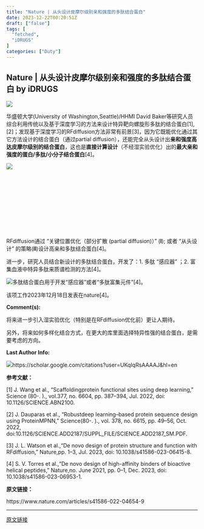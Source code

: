 ```yaml
---
title: "Nature | 从头设计皮摩尔级别亲和强度的多肽结合蛋白"
date: 2023-12-22T00:20:51Z
draft: ["false"]
tags: [
  "fetched",
  "iDRUGS"
]
categories: ["Duty"]
---
```

Nature | 从头设计皮摩尔级别亲和强度的多肽结合蛋白 by iDRUGS
------
<div><p><img data-imgfileid="100009643" data-ratio="0.4740740740740741" data-src="https://mmbiz.qpic.cn/sz_mmbiz_png/NSsAKBhFfktrS0SLysWWku9CdicjCQ9hHCfpTTCRadA9N8SIu0KU5FQia23ibEA6tF697kwtI9yOBPjTp6RcibfP0g/640?wx_fmt=png&amp;from=appmsg" data-type="png" data-w="1080" src="https://mmbiz.qpic.cn/sz_mmbiz_png/NSsAKBhFfktrS0SLysWWku9CdicjCQ9hHCfpTTCRadA9N8SIu0KU5FQia23ibEA6tF697kwtI9yOBPjTp6RcibfP0g/640?wx_fmt=png&amp;from=appmsg"></p><p><span>华盛顿大学<span>(University of Washington,Seattle)</span>/HHMI David Baker等研究人员综合利用传统以及基于深度学习的方法来设计特异靶向螺旋形多肽的结合蛋白[1], [2]；发现基于深度学习的RFdiffusion方法非常有前景[3]，因为它既能优化通过其它方法设计的结合蛋白<span>（通过partial diffusion）</span>，还能完全从头设计出<strong>亲和强度高达皮摩尔级别的结合蛋白</strong>，这也是<strong>直接计算设计</strong><span>（不经湿实验优化）</span>出的<strong>最大亲和强度的蛋白/多肽/小分子结合蛋白</strong>[4]。</span><p></p></p><p><img data-imgfileid="100009654" data-ratio="1.112037037037037" data-src="https://mmbiz.qpic.cn/sz_mmbiz_png/NSsAKBhFfktrS0SLysWWku9CdicjCQ9hHslsibw6V47r2hkI6HhSs1ibJOlmTw0I0pFjCo5ONhJ1V43ajoqutqkNQ/640?wx_fmt=png&amp;from=appmsg" data-type="png" data-w="1080" src="https://mmbiz.qpic.cn/sz_mmbiz_png/NSsAKBhFfktrS0SLysWWku9CdicjCQ9hHslsibw6V47r2hkI6HhSs1ibJOlmTw0I0pFjCo5ONhJ1V43ajoqutqkNQ/640?wx_fmt=png&amp;from=appmsg"></p><section><iframe data-vidtype="2" data-mpvid="wxv_3244850604796215300" data-cover="http%3A%2F%2Fmmbiz.qpic.cn%2Fsz_mmbiz_jpg%2FNSsAKBhFfktrS0SLysWWku9CdicjCQ9hHhicrHzc1jJG7KslxL4pYbICrNBIRfIRJxkq9XKfm5iaODPc24nqFbcKg%2F0%3Fwx_fmt%3Djpeg" allowfullscreen="" frameborder="0" data-ratio="1.7777777777777777" data-w="1920" data-src="https://mp.weixin.qq.com/mp/readtemplate?t=pages/video_player_tmpl&amp;action=mpvideo&amp;auto=0&amp;vid=wxv_3244850604796215300"></iframe></section><p><span>RFdiffusion通过 “关键位置优化（部分扩散 (partial diffusion)）” (<strong>I</strong>); 或者 “从头设计” 的策略<span>(</span><strong>II</strong><span>)</span>设计高亲和多肽结合蛋白[4]。</span><p></p></p><p><span>进一步，研究人员结合新设计的多肽结合蛋白，开发了：1. 多肽 “感应器” ；2. 富集血液中特异多肽来质谱检测的方法[4]。</span><p></p></p><p><img data-imgfileid="100009645" data-ratio="0.7046296296296296" data-src="https://mmbiz.qpic.cn/sz_mmbiz_png/NSsAKBhFfktrS0SLysWWku9CdicjCQ9hHQzXwuEKITiabnuYdehOskiaZgma0yEo7ZibsE7ylia6Pk91f9aJsqgVuow/640?wx_fmt=png&amp;from=appmsg" data-type="png" data-w="1080" src="https://mmbiz.qpic.cn/sz_mmbiz_png/NSsAKBhFfktrS0SLysWWku9CdicjCQ9hHQzXwuEKITiabnuYdehOskiaZgma0yEo7ZibsE7ylia6Pk91f9aJsqgVuow/640?wx_fmt=png&amp;from=appmsg"><span>多肽结合蛋白用于开发“感应器”或者“多肽富集元件”[4]。</span><p></p></p><p><span>该项工作2023年12月18日发表在nature[4]。</span><p></p></p><p><strong><span>Comment(s):</span></strong><span></span><p></p></p><p><span>将来进一步引入湿实验优化（特别是在RFdiffusion优化前）更让人期待。</span><p></p></p><p><span>另外，将来如何多样化结合方式，在更大的库里面选择特异性强的结合蛋白，是需要考虑的方向。</span><p></p></p><section><strong><span>Last Author Info:</span></strong><span></span><p></p></section><section><img data-imgfileid="100009646" data-ratio="0.3490740740740741" data-src="https://mmbiz.qpic.cn/sz_mmbiz_png/NSsAKBhFfktrS0SLysWWku9CdicjCQ9hHGnfTgSYU04PZetdib7pO60aOpXCUiaNUibwq7YJQDWQJRlpEia4dibIcs1g/640?wx_fmt=png&amp;from=appmsg" data-type="png" data-w="1080" src="https://mmbiz.qpic.cn/sz_mmbiz_png/NSsAKBhFfktrS0SLysWWku9CdicjCQ9hHGnfTgSYU04PZetdib7pO60aOpXCUiaNUibwq7YJQDWQJRlpEia4dibIcs1g/640?wx_fmt=png&amp;from=appmsg"><span>https://scholar.google.com/citations?user=UKqIqRsAAAAJ&amp;hl=en</span><span></span><p></p></section><section><strong><span>参考文献：</span></strong><span></span><p></p></section><section><span>[1] J. Wang et al., “Scaffoldingprotein functional sites using deep learning,” Science (80-. )., vol.377, no. 6604, pp. 387–394, Jul. 2022, doi: 10.1126/SCIENCE.ABN2100.</span><p></p></section><section><span>[2] J. Dauparas et al., “Robustdeep learning–based protein sequence design using ProteinMPNN,” Science(80-. )., vol. 378, no. 6615, pp. 49–56, Oct. 2022, doi:10.1126/SCIENCE.ADD2187/SUPPL_FILE/SCIENCE.ADD2187_SM.PDF.</span><p></p></section><section><span>[3] J. L. Watson et al.,“De novo design of protein structure and function with RFdiffusion,” Nature,pp. 1–3, Jul. 2023, doi: 10.1038/s41586-023-06415-8.</span><p></p></section><section><span>[4] S. V. Torres et al.,“De novo design of high-affinity binders of bioactive helical peptides,” Nature,no. June 2021, pp. 0–1, Dec. 2023, doi: 10.1038/s41586-023-06953-1.</span><p></p></section><section><strong><span>原文链接：</span></strong><span></span><p></p></section><section><span>https://www.nature.com/articles/s41586-022-04654-9</span><p></p></section><p><mp-style-type data-value="3"></mp-style-type></p></div>  
<hr>
<a href="https://mp.weixin.qq.com/s/_WmCbNrJTXzqcbMJvKTVIQ",target="_blank" rel="noopener noreferrer">原文链接</a>
